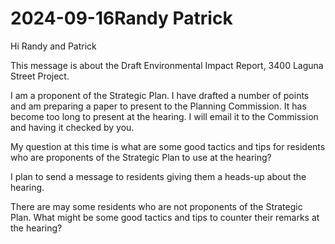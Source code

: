# 2024-09-16Randy Patrick

Hi Randy and Patrick

This message is about the Draft Environmental Impact Report, 3400 Laguna Street Project.

I am a proponent of the Strategic Plan. I have drafted a number of points and am preparing a paper to present to the Planning Commission. It has become too long to present at the hearing. I will email it to the Commission and having it checked by you.

My question at this time is what are some good tactics and tips for residents who are proponents of the Strategic Plan to use at the hearing?

I plan to send a message to residents giving them a heads-up about the hearing.

There are may some residents who are not proponents of the Strategic Plan. What might be some good tactics and tips to counter their remarks at the hearing?


